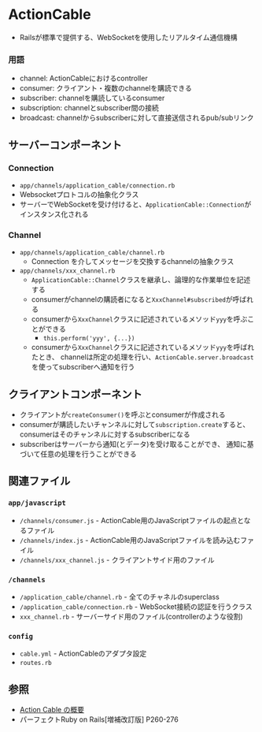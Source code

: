 # ActionCable
- Railsが標準で提供する、WebSocketを使用したリアルタイム通信機構

### 用語
- channel: ActionCableにおけるcontroller
- consumer: クライアント・複数のchannelを購読できる
- subscriber: channelを購読しているconsumer
- subscription: channelとsubscriber間の接続
- broadcast: channelからsubscriberに対して直接送信されるpub/subリンク

## サーバーコンポーネント
### Connection
- `app/channels/application_cable/connection.rb`
- Websocketプロトコルの抽象化クラス
- サーバーでWebSocketを受け付けると、`ApplicationCable::Connection`がインスタンス化される

### Channel
- `app/channels/application_cable/channel.rb`
  - Connection を介してメッセージを交換するchannelの抽象クラス
- `app/channels/xxx_channel.rb`
  - `ApplicationCable::Channel`クラスを継承し、論理的な作業単位を記述する
  - consumerがchannelの購読者になると`XxxChannel#subscribed`が呼ばれる
  - consumerから`XxxChannel`クラスに記述されているメソッド`yyy`を呼ぶことができる
    - `this.perform('yyy', {...})`
  - consumerから`XxxChannel`クラスに記述されているメソッド`yyy`を呼ばれたとき、
    channelは所定の処理を行い、`ActionCable.server.broadcast`を使ってsubscriberへ通知を行う

## クライアントコンポーネント
- クライアントが`createConsumer()`を呼ぶとconsumerが作成される
- consumerが購読したいチャンネルに対して`subscription.create`すると、
  consumerはそのチャンネルに対するsubscriberになる
- subscriberはサーバーから通知(とデータ)を受け取ることができ、
  通知に基づいて任意の処理を行うことができる

## 関連ファイル
### `app/javascript`
- `/channels/consumer.js` - ActionCable用のJavaScriptファイルの起点となるファイル
- `/channels/index.js` - ActionCable用のJavaScriptファイルを読み込むファイル
- `/channels/xxx_channel.js` - クライアントサイド用のファイル

### `/channels`
- `/application_cable/channel.rb` - 全てのチャネルのsuperclass
- `/application_cable/connection.rb` - WebSocket接続の認証を行うクラス
- `xxx_channel.rb` - サーバーサイド用のファイル(controllerのような役割)

### `config`
- `cable.yml` - ActionCableのアダプタ設定
- `routes.rb`

## 参照
- [Action Cable の概要](https://railsguides.jp/action_cable_overview.html)
- パーフェクトRuby on Rails[増補改訂版] P260-276
